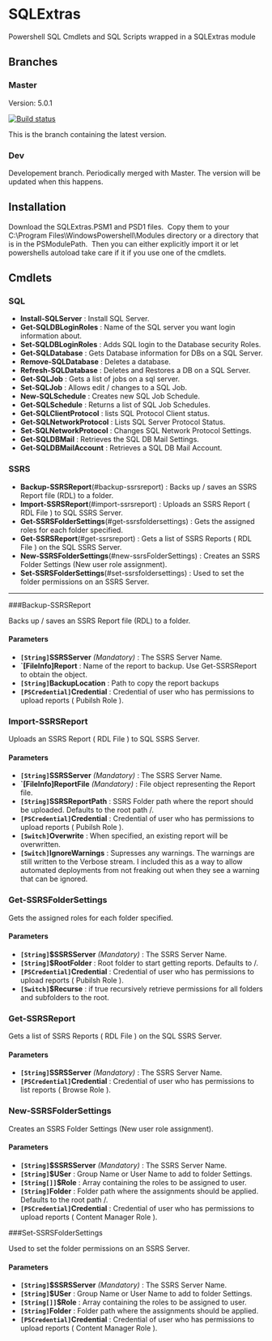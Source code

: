 # SQLExtras

Powershell SQL Cmdlets and SQL Scripts wrapped in a SQLExtras module

## Branches

### Master

Version: 5.0.1

[![Build status](https://ci.appveyor.com/api/projects/status/3r3ejc8y9pvjh9f3?svg=true)](https://ci.appveyor.com/project/jeffbuenting/sqlextras)

This is the branch containing the latest version.

### Dev

Developement branch.  Periodically merged with Master.  The version will be updated when this happens.

## Installation

Download the SQLExtras.PSM1 and PSD1 files.  Copy them to your C:\Program Files\WindowsPowershell\Modules directory or a directory that is in the PSModulePath.  Then you can either explicitly import it or let powershells autoload take care if it if you use one of the cmdlets.

## Cmdlets

### SQL

- **Install-SQLServer** : Install SQL Server.  
- **Get-SQLDBLoginRoles** :  Name of the SQL server you want login information about.  
- **Set-SQLDBLoginRoles** :  Adds SQL login to the Database security Roles.  
- **Get-SQLDatabase** :  Gets Database information for DBs on a SQL Server.  
- **Remove-SQLDatabase** : Deletes a database.  
- **Refresh-SQLDatabase** :  Deletes and Restores a DB on a SQL Server.  
- **Get-SQLJob** :  Gets a list of jobs on a sql server.  
- **Set-SQLJob** :  Allows edit / changes to a SQL Job.  
- **New-SQLSchedule** :  Creates new SQL Job Schedule.  
- **Get-SQLSchedule** :  Returns a list of SQL Job Schedules.  
- **Get-SQLClientProtocol** :  lists SQL Protocol Client status.  
- **Get-SQLNetworkProtocol** : Lists SQL Server Protocol Status.
- **Set-SQLNetworkProtocol** :   Changes SQL Network Protocol Settings.  
- **Get-SQLDBMail** :  Retrieves the SQL DB Mail Settings.  
- **Get-SQLDBMailAccount** :  Retrieves a SQL DB Mail Account. 

### SSRS

- **Backup-SSRSReport**(#backup-ssrsreport) : Backs up / saves an SSRS Report file (RDL) to a folder.
- **Import-SSRSReport**(#import-ssrsreport) : Uploads an SSRS Report ( RDL File ) to SQL SSRS Server.  
- **Get-SSRSFolderSettings**(#get-ssrsfoldersettings) : Gets the assigned roles for each folder specified.
- **Get-SSRSReport**(#get-ssrsreport) : Gets a list of SSRS Reports ( RDL File ) on the SQL SSRS Server.  
- **New-SSRSFolderSettings**(#new-ssrsFolderSettings) : Creates an SSRS Folder Settings (New user role assignment).
- **Set-SSRSFolderSettings**(#set-ssrsfoldersettings) : Used to set the folder permissions on an SSRS Server.

***

###Backup-SSRSReport

Backs up / saves an SSRS Report file (RDL) to a folder.

#### Parameters

- **`[String]`SSRSServer** _(Mandatory)_ : The SSRS Server Name.  
- **`[FileInfo]Report** : Name of the report to backup.  Use Get-SSRSReport to obtain the object.
- **`[String]`BackupLocation** : Path to copy the report backups
- **`[PSCredential]`Credential** : Credential of user who has permissions to upload reports ( Pubilsh Role ).

### Import-SSRSReport

Uploads an SSRS Report ( RDL File ) to SQL SSRS Server.

#### Parameters

- **`[String]`SSRSServer** _(Mandatory)_ : The SSRS Server Name.  
- **`[FileInfo]ReportFile** _(Mandatory)_ : File object representing the Report file.
- **`[String]`SSRSReportPath** : SSRS Folder path where the report should be uploaded.  Defaults to the root path /.
- **`[PSCredential]`Credential** : Credential of user who has permissions to upload reports ( Pubilsh Role ).
- **`[Switch]`Overwrite** : When specified, an existing report will be overwritten.
- **`[Switch]`IgnoreWarnings** : Supresses any warnings. The warnings are still written to the Verbose stream.  I included this as a way to allow automated deployments from not freaking out when they see a warning that can be ignored.

### Get-SSRSFolderSettings 

Gets the assigned roles for each folder specified.

#### Parameters

- **`[String]`$SSRSServer** _(Mandatory)_ : The SSRS Server Name.
- **`[String]`$RootFolder** : Root folder to start getting reports.  Defaults to /.
- **`[PSCredential]`Credential** : Credential of user who has permissions to upload reports ( Pubilsh Role ).
- **`[Switch]`$Recurse** : if true recursively retrieve permissions for all folders and subfolders to the root.

### Get-SSRSReport

Gets a list of SSRS Reports ( RDL File ) on the SQL SSRS Server. 

#### Parameters

- **`[String]`SSRSServer** _(Mandatory)_ : The SSRS Server Name.  
- **`[PSCredential]`Credential** : Credential of user who has permissions to list reports ( Browse Role ).

### New-SSRSFolderSettings

Creates an SSRS Folder Settings (New user role assignment).

#### Parameters

- **`[String]`$SSRSServer** _(Mandatory)_ : The SSRS Server Name.
- **`[String]`$USer** : Group Name or User Name to add to folder Settings.
- **`[String[]]`$Role** : Array containing the roles to be assigned to user.
- **`[String]`Folder** : Folder path where the assignments should be applied.  Defaults to the root path /.
- **`[PSCredential]`Credential** : Credential of user who has permissions to upload reports ( Content Manager Role ).

###Set-SSRSFolderSettings

Used to set the folder permissions on an SSRS Server.

#### Parameters

- **`[String]`$SSRSServer** _(Mandatory)_ : The SSRS Server Name.
- **`[String]`$USer** : Group Name or User Name to add to folder Settings.
- **`[String[]]`$Role** : Array containing the roles to be assigned to user.
- **`[String]`Folder** : Folder path where the assignments should be applied.
- **`[PSCredential]`Credential** : Credential of user who has permissions to upload reports ( Content Manager Role ).
